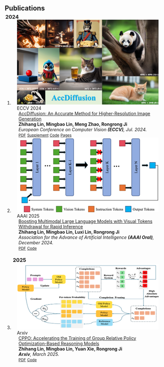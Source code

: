 <h2 id="publications" style="margin: 2px 0px -15px;">Publications</h2>

<h3 id="2024" style="margin: 20px 2px -15px;">2024</h3>

<div class="publications">
<ol class="bibliography">

<li>
<div class="pub-row">
  <div class="col-sm-3 abbr" style="position: relative;padding-right: 15px;padding-left: 15px;">
    <img src="../assets/img/accdiffusion.png" class="teaser img-fluid z-depth-1">
    <abbr class="badge">ECCV 2024</abbr>
  </div>

  <div class="col-sm-9" style="position: relative;padding-right: 15px;padding-left: 20px;">
    <div class="title"><a href="../assets/files/Accdiffusion.pdf">AccDiffusion: An Accurate Method for Higher-Resolution Image Generation</a></div>
    <div class="author"><strong>Zhihang Lin, Mingbao Lin, Meng Zhao, Rongrong Ji</strong></div>
    <div class="periodical"><em>European Conference on Computer Vision <strong>(ECCV)</strong>, Jul. 2024.</em></div>
    <div class="links">
      <a href="../assets/files/Accdiffusion.pdf" class="btn btn-sm z-depth-0" role="button" target="_blank" style="font-size:12px;">PDF</a>
      <a href="../assets/files/Accdiffusion_supplement.pdf" class="btn btn-sm z-depth-0" role="button" target="_blank" style="font-size:12px;">Supplement</a>
      <a href="https://github.com/lzhxmu/AccDiffusion" class="btn btn-sm z-depth-0" role="button" target="_blank" style="font-size:12px;">Code</a>
      <a href="../accdiffusion/accdiffusion.html" class="btn btn-sm z-depth-0" role="button" target="_blank" style="font-size:12px;">Pages</a>
      <!-- <strong><i style="color:#7b5aa6">arXiv.org</i></strong> -->
    </div>
  </div>
</div>
</li>


<li>
<div class="pub-row">
  <div class="col-sm-3 abbr" style="position: relative;padding-right: 15px;padding-left: 15px;">
    <img src="../assets/img/vtw.png" class="teaser img-fluid z-depth-1">
    <abbr class="badge">AAAI 2025</abbr>
  </div>

  <div class="col-sm-9" style="position: relative;padding-right: 15px;padding-left: 20px;">
    <div class="title"><a href="https://arxiv.org/html/2405.05803v1">Boosting Multimodal Large Language Models with Visual Tokens Withdrawal for Rapid Inference</a></div>
    <div class="author"><strong>Zhihang Lin, Mingbao Lin, Luxi Lin, Rongrong Ji</strong></div>
    <div class="periodical"><em>Association for the Advance of Artificial Intelligence <strong>(AAAI Oral)</strong>, December 2024.</em></div>
    <div class="links">
      <a href="https://arxiv.org/html/2405.05803v1" class="btn btn-sm z-depth-0" role="button" target="_blank" style="font-size:12px;">PDF</a>
      <a href="https://github.com/lzhxmu/VTW" class="btn btn-sm z-depth-0" role="button" target="_blank" style="font-size:12px;">Code</a>
      <!-- <a href="https://dblp.uni-trier.de/rec/conf/cvpr/LiuSLSS20.html?view=bibtex" class="btn btn-sm z-depth-0" role="button" target="_blank" style="font-size:12px;">BibTex</a> -->
      <!-- <strong><i style="color:#7b5aa6">arXiv.org</i></strong> -->
    </div>
  </div>
</div>
</li>
  
<h3 id="2025" style="margin: 20px 2px -15px;">2025</h3>

<br>

<li>
<div class="pub-row">
  <div class="col-sm-3 abbr" style="position: relative;padding-right: 15px;padding-left: 15px;">
    <img src="../assets/img/cppo.png" class="teaser img-fluid z-depth-1">
    <abbr class="badge">Arxiv</abbr>
  </div>

  <div class="col-sm-9" style="position: relative;padding-right: 15px;padding-left: 20px;">
    <div class="title"><a href="https://arxiv.org/pdf/2503.22342">CPPO: Accelerating the Training of Group Relative
Policy Optimization-Based Reasoning Models</a></div>
    <div class="author"><strong>Zhihang Lin, Mingbao Lin, Yuan Xie, Rongrong Ji</strong></div>
    <div class="periodical"><em><strong>Arxiv</strong>, March 2025.</em></div>
    <div class="links">
      <a href="https://arxiv.org/pdf/2503.22342" class="btn btn-sm z-depth-0" role="button" target="_blank" style="font-size:12px;">PDF</a>
      <a href="https://github.com/lzhxmu/CPPO" class="btn btn-sm z-depth-0" role="button" target="_blank" style="font-size:12px;">Code</a>
    </div>
  </div>
</div>
</li>

<br>

</ol>
</div>
